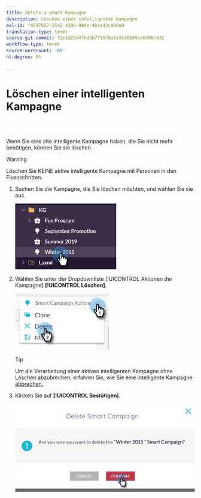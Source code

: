```yaml
---
title: delete-a-smart-Kampagne
description: Löschen einer intelligenten Kampagne
exl-id: f4647927-5542-439b-984e-4bce43c990e9
translation-type: tm+mt
source-git-commit: 72e1d29347bd5b77107da1e9c30169cb6490c432
workflow-type: tm+mt
source-wordcount: '89'
ht-degree: 0%

---
```


# Löschen einer intelligenten Kampagne

<br> 

Wenn Sie eine alte intelligente Kampagne haben, die Sie nicht mehr benötigen, können Sie sie löschen.

>[!WARNING]
>
>Löschen Sie KEINE aktive intelligente Kampagne mit Personen in den Flussschritten.

1. Suchen Sie die Kampagne, die Sie löschen möchten, und wählen Sie sie aus.

   ![Bild eins](/help/sky/assets/smart-campaigns/delete-a-smart-campaign/delete-a-smart-campaign-1.png)

1. Wählen Sie unter der Dropdownliste [!UICONTROL Aktionen der Kampagne] **[!UICONTROL Löschen]**.

   ![Bild zwei](/help/sky/assets/smart-campaigns/delete-a-smart-campaign/delete-a-smart-campaign-2.png)

   >[!TIP]
   >
   >Um die Verarbeitung einer aktiven intelligenten Kampagne ohne Löschen abzubrechen, erfahren Sie, wie Sie eine intelligente Kampagne [abbrechen.](https://docs.marketo.com/display/DOCS/Abort+a+Smart+Campaign)

1. Klicken Sie auf **[!UICONTROL Bestätigen]**.

   ![Bild drei](/help/sky/assets/smart-campaigns/delete-a-smart-campaign/delete-a-smart-campaign-3.png)
